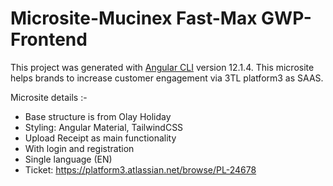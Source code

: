 # Microsite-Mucinex Fast-Max GWP-Frontend

This project was generated with [Angular CLI](https://github.com/angular/angular-cli) version 12.1.4.
This microsite helps brands to increase customer engagement via 3TL platform3 as SAAS.

Microsite details :-
- Base structure is from Olay Holiday
- Styling: Angular Material, TailwindCSS
- Upload Receipt as main functionality
- With login and registration
- Single language (EN)
- Ticket: https://platform3.atlassian.net/browse/PL-24678

